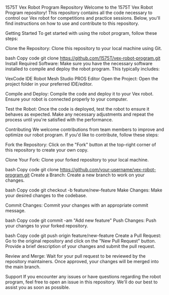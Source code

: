 1575T Vex Robot Program Repository
Welcome to the 1575T Vex Robot Program repository! This repository contains all the code necessary to control our Vex robot for competitions and practice sessions. Below, you'll find instructions on how to use and contribute to this repository.

Getting Started
To get started with using the robot program, follow these steps:

Clone the Repository: Clone this repository to your local machine using Git.

bash
Copy code
git clone https://github.com/1575T/vex-robot-program.git
Install Required Software: Make sure you have the necessary software installed to compile and deploy the robot program. This typically includes:

VexCode IDE
Robot Mesh Studio
PROS Editor
Open the Project: Open the project folder in your preferred IDE/editor.

Compile and Deploy: Compile the code and deploy it to your Vex robot. Ensure your robot is connected properly to your computer.

Test the Robot: Once the code is deployed, test the robot to ensure it behaves as expected. Make any necessary adjustments and repeat the process until you're satisfied with the performance.

Contributing
We welcome contributions from team members to improve and optimize our robot program. If you'd like to contribute, follow these steps:

Fork the Repository: Click on the "Fork" button at the top-right corner of this repository to create your own copy.

Clone Your Fork: Clone your forked repository to your local machine.

bash
Copy code
git clone https://github.com/your-username/vex-robot-program.git
Create a Branch: Create a new branch to work on your changes.

bash
Copy code
git checkout -b feature/new-feature
Make Changes: Make your desired changes to the codebase.

Commit Changes: Commit your changes with an appropriate commit message.

bash
Copy code
git commit -am "Add new feature"
Push Changes: Push your changes to your forked repository.

bash
Copy code
git push origin feature/new-feature
Create a Pull Request: Go to the original repository and click on the "New Pull Request" button. Provide a brief description of your changes and submit the pull request.

Review and Merge: Wait for your pull request to be reviewed by the repository maintainers. Once approved, your changes will be merged into the main branch.

Support
If you encounter any issues or have questions regarding the robot program, feel free to open an issue in this repository. We'll do our best to assist you as soon as possible.
